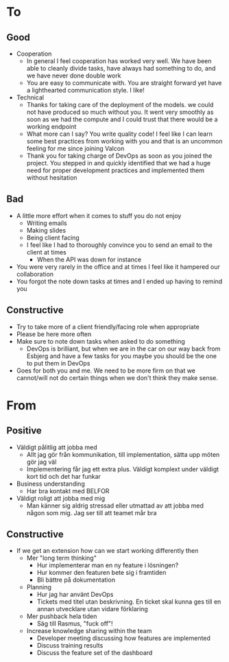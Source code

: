 # To
## Good
- Cooperation
	- In general I feel cooperation has worked very well. We have been able to cleanly divide tasks, have always had something to do, and we have never done double work
	- You are easy to communicate with. You are straight forward yet have a lighthearted communication style. I like!
- Technical
	- Thanks for taking care of the deployment of the models. we could not have produced so much without you. It went very smoothly as soon as we had the compute and I could trust that there would be a working endpoint
	- What more can I say? You write quality code! I feel like I can learn some best practices from working with you and that is an uncommon feeling for me since joining Valcon
	- Thank you for taking charge of DevOps as soon as you joined the project. You stepped in and quickly identified that we had a huge need for proper development practices and implemented them without hesitation
## Bad
- A little more effort when it comes to stuff you do not enjoy
	- Writing emails
	- Making slides
	- Being client facing
	- I feel like I had to thoroughly convince you to send an email to the client at times
		- When the API was down for instance
- You were very rarely in the office and at times I feel like it hampered our collaboration
- You forgot the note down tasks at times and I ended up having to remind you
## Constructive
- Try to take more of a client friendly/facing role when appropriate
- Please be here more often
- Make sure to note down tasks when asked to do something
	- DevOps is brilliant, but when we are in the car on our way back from Esbjerg and have a few tasks for you maybe you should be the one to put them in DevOps
- Goes for both you and me. We need to be more firm on that we cannot/will not do certain things when we don't think they make sense.
# From
## Positive
- Väldigt pålitlig att jobba med
	- Allt jag gör från kommunikation, till implementation, sätta upp möten gör jag väl
	- Implementering får jag ett extra plus. Väldigt komplext under väldigt kort tid och det har funkar
- Business understanding
	- Har bra kontakt med BELFOR
- Väldigt roligt att jobba med mig
	- Man känner sig aldrig stressad eller utmattad av att jobba med någon som mig. Jag ser till att teamet mår bra
## Constructive
- If we get an extension how can we start working differently then
	- Mer "long term thinking"
		- Hur implementerar man en ny feature i lösningen?
		- Hur kommer den featuren bete sig i framtiden
		- Bli bättre på dokumentation
	- Planning
		- Hur jag har använt DevOps
		- Tickets med titel utan beskrivning. En ticket skal kunna ges till en annan utvecklare utan vidare förklaring
	- Mer pushback hela tiden
		- Säg till Rasmus, "fuck off"!
	- Increase knowledge sharing within the team
		- Developer meeting discussing how features are implemented
		- Discuss training results
		- Discuss the feature set of the dashboard
